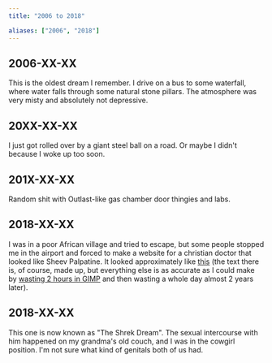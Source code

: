 ```yaml
---
title: "2006 to 2018"

aliases: ["2006", "2018"]
---
```


## 2006-XX-XX

This is the oldest dream I remember. I drive on a bus to some
waterfall, where water falls through some natural stone pillars. The
atmosphere was very misty and absolutely not depressive.

## 20XX-XX-XX

I just got rolled over by a giant steel ball on a road. Or maybe I
didn't because I woke up too soon.

## 201X-XX-XX

Random shit with Outlast-like gas chamber door thingies and labs.

## 2018-XX-XX

I was in a poor African village and tried to escape, but some people
stopped me in the airport and forced to make a website for a christian
doctor that looked like Sheev Palpatine. It looked approximately like
[this] \(the text there is, of course, made up, but everything else is
as accurate as I could make by [wasting 2 hours in GIMP] and then
wasting a whole day almost 2 years later).

[this]: https://bruh.ltd/0002-baako/
[wasting 2 hours in GIMP]: https://i.imgur.com/zIz70b9.jpg

## 2018-XX-XX

This one is now known as "The Shrek Dream". The sexual intercourse
with him happened on my grandma's old couch, and I was in the cowgirl
position. I'm not sure what kind of genitals both of us had.
